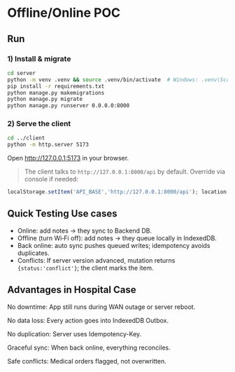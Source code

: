 # Offline/Online POC
## Run

### 1) Install & migrate
```bash
cd server
python -m venv .venv && source .venv/bin/activate  # Windows: .venv\Scripts\activate
pip install -r requirements.txt
python manage.py makemigrations
python manage.py migrate
python manage.py runserver 0.0.0.0:8000
```

### 2) Serve the client
```bash
cd ../client
python -m http.server 5173
```
Open http://127.0.0.1:5173 in your browser.

> The client talks to `http://127.0.0.1:8000/api` by default. Override via console if needed:
```js
localStorage.setItem('API_BASE','http://127.0.0.1:8000/api'); location.reload();
```

## Quick Testing Use cases
- Online: add notes → they sync to Backend DB.
- Offline (turn Wi‑Fi off): add notes → they queue locally in IndexedDB.
- Back online: auto sync pushes queued writes; idempotency avoids duplicates.
- Conflicts: If server version advanced, mutation returns `{status:'conflict'}`; the client marks the item.

## Advantages in Hospital Case

No downtime: App still runs during WAN outage or server reboot.

No data loss: Every action goes into IndexedDB Outbox.

No duplication: Server uses Idempotency-Key.

Graceful sync: When back online, everything reconciles.

Safe conflicts: Medical orders flagged, not overwritten.
